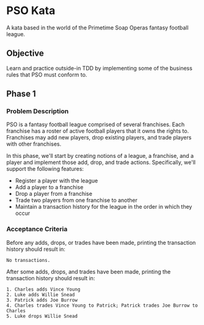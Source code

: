 # PSO Kata
A kata based in the world of the Primetime Soap Operas fantasy football league.

## Objective
Learn and practice outside-in TDD by implementing some of the business rules that PSO must conform to.

## Phase 1
### Problem Description
PSO is a fantasy football league comprised of several franchises. Each franchise has a roster of active football players that it owns the rights to. Franchises may add new players, drop existing players, and trade players with other franchises.

In this phase, we'll start by creating notions of a league, a franchise, and a player and implement those add, drop, and trade actions. Specifically, we'll support the following features:

* Register a player with the league
* Add a player to a franchise
* Drop a player from a franchise
* Trade two players from one franchise to another
* Maintain a transaction history for the league in the order in which they occur

### Acceptance Criteria
Before any adds, drops, or trades have been made, printing the transaction history should result in:

```
No transactions.
```

After some adds, drops, and trades have been made, printing the transaction history should result in:

```
1. Charles adds Vince Young
2. Luke adds Willie Snead
3. Patrick adds Joe Burrow
4. Charles trades Vince Young to Patrick; Patrick trades Joe Burrow to Charles
5. Luke drops Willie Snead
```
